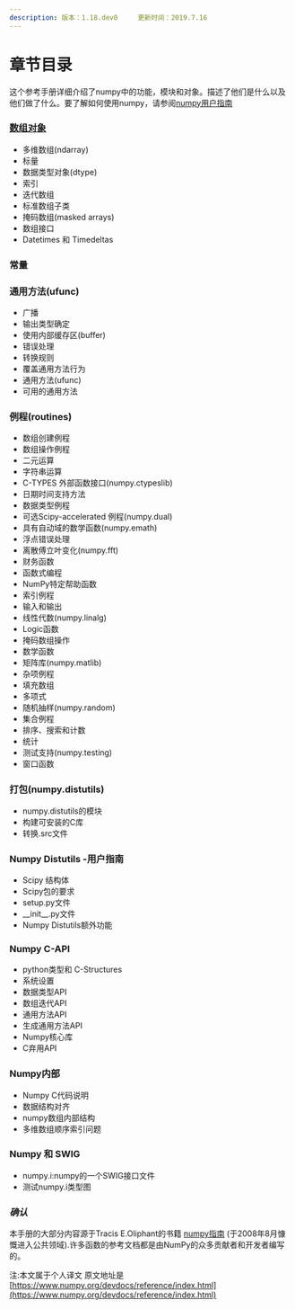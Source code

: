 ```yaml
---
description: 版本：1.18.dev0     更新时间：2019.7.16
---
```


# 章节目录

这个参考手册详细介绍了numpy中的功能，模块和对象。描述了他们是什么以及他们做了什么。要了解如何使用numpy，请参阅[numpy用户指南](https://www.numpy.org/devdocs/user/index.html#user)

### [数组对象](shu-zu-dui-xiang.md)

* 多维数组\(ndarray\) 
* 标量
* 数据类型对象\(dtype\)
* 索引
* 迭代数组
* 标准数组子类
* 掩码数组\(masked arrays\)
* 数组接口
* Datetimes 和 Timedeltas

### 常量

### 通用方法\(ufunc\)

* 广播
* 输出类型确定
* 使用内部缓存区\(buffer\)
* 错误处理
* 转换规则
* 覆盖通用方法行为
* 通用方法\(ufunc\)
* 可用的通用方法

### 例程\(routines\)

* 数组创建例程
* 数组操作例程
* 二元运算
* 字符串运算
* C-TYPES 外部函数接口\(numpy.ctypeslib\)
* 日期时间支持方法
* 数据类型例程
* 可选Scipy-accelerated 例程\(numpy.dual\)
* 具有自动域的数学函数\(numpy.emath\)
* 浮点错误处理
* 离散傅立叶变化\(numpy.fft\)
* 财务函数
* 函数式编程
* NumPy特定帮助函数
* 索引例程
* 输入和输出
* 线性代数\(numpy.linalg\)
* Logic函数
* 掩码数组操作
* 数学函数
* 矩阵库\(numpy.matlib\)
* 杂项例程
* 填充数组
* 多项式
* 随机抽样\(numpy.random\)
* 集合例程
* 排序、搜索和计数
* 统计
* 测试支持\(numpy.testing\)
* 窗口函数

### 打包\(numpy.distutils\)

* numpy.distutils的模块
* 构建可安装的C库
* 转换.src文件

### Numpy Distutils -用户指南

* Scipy 结构体
* Scipy包的要求
* setup.py文件
* \_\_init\_\_.py文件
* Numpy Distutils额外功能

### Numpy C-API

* python类型和 C-Structures
* 系统设置
* 数据类型API
* 数组迭代API
* 通用方法API
* 生成通用方法API
* Numpy核心库
* C弃用API

### Numpy内部

* Numpy C代码说明
* 数据结构对齐
* numpy数组内部结构
* 多维数组顺序索引问题

### Numpy 和 SWIG

* numpy.i:numpy的一个SWIG接口文件
* 测试numpy.i类型图

### _**确认**_

本手册的大部分内容源于Tracis E.Oliphant的书籍 [numpy指南](https://archive.org/details/NumPyBook) \(于2008年8月慷慨进入公共领域\).许多函数的参考文档都是由NumPy的众多贡献者和开发者编写的。



注:本文属于个人译文  原文地址是[https://www.numpy.org/devdocs/reference/index.html](https://www.numpy.org/devdocs/reference/index.html)















